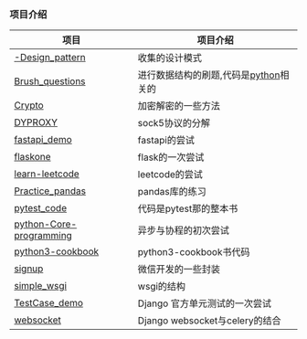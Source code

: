 ### 项目介绍

项目 | 项目介绍
---|---
[-Design_pattern](./-Design_pattern) | 收集的设计模式
[Brush_questions](./Brush_questions) | 进行数据结构的刷题,代码是[python](https://github.com/wangzheng0822/algo/tree/master/python)相关的
[Crypto](./Crypto)| 加密解密的一些方法
[DYPROXY](./DYPROXY)|sock5协议的分解
[fastapi_demo](./fastapi_demo)|fastapi的尝试
[flaskone](./flaskone)|flask的一次尝试
[learn-leetcode](./learn-leetcode)|leetcode的尝试
[Practice_pandas](./Practice_pandas)|pandas库的练习
[pytest_code](./pytest_code)|代码是pytest那的整本书
[python-Core-programming](./python-Core-programming)|异步与协程的初次尝试
[python3-cookbook](./python3-cookbook)|python3-cookbook书代码
[signup](./signup)|微信开发的一些封装
[simple_wsgi](./simple_wsgi)|wsgi的结构
[TestCase_demo](./TestCase_demo)|Django 官方单元测试的一次尝试
[websocket](./websocket)|Django websocket与celery的结合


